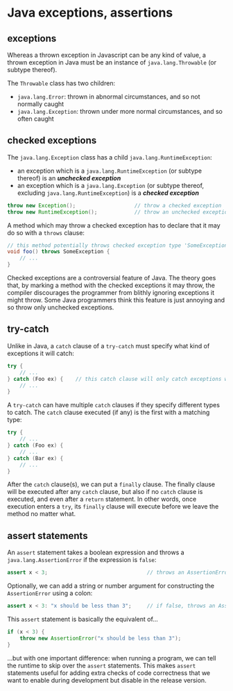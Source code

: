 # Java exceptions, assertions

## exceptions

Whereas a thrown exception in Javascript can be any kind of value, a thrown exception in Java must be an instance of `java.lang.Throwable` (or subtype thereof).

The `Throwable` class has two children:

 - `java.lang.Error`: thrown in abnormal circumstances, and so not normally caught
 - `java.lang.Exception`: thrown under more normal circumstances, and so often caught

## checked exceptions

The `java.lang.Exception` class has a child `java.lang.RuntimeException`:

 - an exception which is a `java.lang.RuntimeException` (or subtype thereof) is an ***unchecked exception***
 - an exception which is a `java.lang.Exception` (or subtype thereof, excluding `java.lang.RuntimeException`) is a ***checked exception***

 ```java
throw new Exception();                   // throw a checked exception
throw new RuntimeException();            // throw an unchecked exception
 ```

A method which may throw a checked exception has to declare that it may do so with a `throws` clause:

```java
// this method potentially throws checked exception type 'SomeException'
void foo() throws SomeException {
    // ...
}
```

Checked exceptions are a controversial feature of Java. The theory goes that, by marking a method with the checked exceptions it may throw, the compiler discourages the programmer from blithly ignoring exceptions it might throw. Some Java programmers think this feature is just annoying and so throw only unchecked exceptions.

## try-catch

Unlike in Java, a `catch` clause of a `try-catch` must specify what kind of exceptions it will catch:

```java
try {    
    // ...
} catch (Foo ex) {    // this catch clause will only catch exceptions which are of type 'Foo' (or subtypes thereof)
    // ...
}
```

A `try-catch` can have multiple `catch` clauses if they specify different types to catch. The `catch` clause executed (if any) 
is the first with a matching type:

```java
try {
    // ...
} catch (Foo ex) {
    // ...
} catch (Bar ex) {
    // ...
}
```

After the `catch` clause(s), we can put a `finally` clause. The finally clause will be executed after any `catch` clause, but also if no `catch` clause is executed, and even after a `return` statement. In other words, once execution enters a `try`, its `finally` clause will execute before we leave the method no matter what.

## assert statements

An `assert` statement takes a boolean expression and throws a `java.lang.AssertionError` if the expression is `false`:

```java
assert x < 3;                                // throws an AssertionError if the 'x' is not less than 3
```

Optionally, we can add a string or number argument for constructing the `AssertionError` using a colon:

```java
assert x < 3: "x should be less than 3";     // if false, throws an AssertionError constructed with the string as argument
```

This `assert` statement is basically the equivalent of...

```java
if (x < 3) {
    throw new AssertionError("x should be less than 3");
}
```

...but with one important difference: when running a program, we can tell the runtime to skip over the `assert` statements. This makes `assert` statements useful for adding extra checks of code correctness that we want to enable during development but disable in the release version.